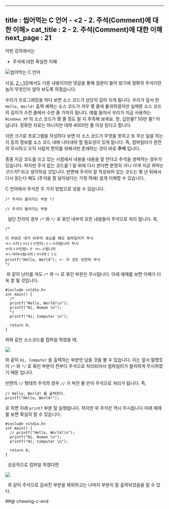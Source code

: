 ----------------
title : 씹어먹는 C 언어 - <2 - 2. 주석(Comment)에 대한 이해>
cat_title : 2 - 2. 주석(Comment)에 대한 이해
next_page : 21
--------------


이번 강의에서는

* 주석에 대한 확실한 이해

![씹어먹는 C 언어](/img/ChewingClogo.png)

사실, [2 - 1](http://itguru.tistory.com/6)강에서도 다룬 내용이지만 댓글을 통해 질문이 들어 왔기에 정확히 주석이란 놈이 무엇인지 알아 보도록 하겠습니다.

우리가 프로그래밍을 하다 보면 소스 코드가 상당히 길어 지게 됩니다. 우리가 앞서 한 `Hello, World!` 출력 예제는 소스 코드가 겨우 몇 줄에 불과하였지만 실제론 소스 코드의 길이가 수천 줄에서 수만 줄 가까히 됩니다. 예를 들어서 우리가 지금 사용하는 `Windows XP` 의 소스 코드가 몇 줄 정도 될 지 추측해 보세요. 한, 십만줄? 50만 줄? 아닙니다. 정확한 자료는 아니지만 대략 4000만 줄 이상 된다고 합니다.

이런 크기로 프로그램을 작성하다 보면 이 소스 코드가 무엇을 뜻하고 또 무슨 일을 하는지 등의 정보를 소스 코드 내에 나타내야 할 필요성이 있게 됩니다. 즉, 컴파일러가 완전히 무시하고 오직 사람의 편의를 위해서만 존재하는 것이 바로 **주석** 입니다.

종종 지금 코드를 쓰고 있는 시점에서 내용을 내용을 잘 안다고 주석을 생략하는 경우가 있습니다. 하지만 주석 없는 코드를 1 달 뒤에 다시 본다면 분명히 *아니 이게 지금 뭐하는 코드지?* 라고 생각하실 것입니다. 반면에 주석이 잘 작성되어 있는 코드는 몇 년 뒤에서 다시 읽는다 해도 (주석을 잘 달아놨다는 가정 하에) 쉽게 이해할 수 있습니다.

C 언어에서 주석은 두 가지 방법으로 넣을 수 있습니다.

```info
/* 주석이 들어가는 부분 */

// 주석이 들어가는 부분
```

  일단 전자의 경우 `/*` 와 `*/` 로 묶인 내부의 모든 내용들이 주석으로 처리 됩니다. 즉,

```cpp-formatted
/*

이 부분은 내가 아무리 생쇼를 해도 컴파일러가 무시
ㅁㄴㅇ러ㅏㅁ니ㅓㄹ먼리;ㅏㄴㅁ어림나러 무시
ㅁ아ㅓㄹ민럼ㄴㄹ ㅁㄴㅇ럼니러
ㅁㄴ라미너럼나러ㅣㅁ너라ㅣㅓㅇ
printf("Hello, World"); <- 이 것도 당연히 무시
*/
```

 와 같이 난리를 쳐도 `/*` 와 `*/` 로 묶인 부분은 무시됩니다. 아래 예제를 보면 이해가 더욱 잘 될 것입니다.

```cpp-formatted
#include <stdio.h>
int main() {
  /*
  printf("Hello, World!\n");
  printf("Hi, Human \n");
  */
  printf("Hi, Computer \n");

  return 0;
}
```

위와 같은 소스코드를 컴파일 하였을 때,


![](http://img1.daumcdn.net/thumb/R1920x0/?fname=http%3A%2F%2Fcfile9.uf.tistory.com%2Fimage%2F18062C104ABB38E6420A43)

와 같이 `Hi, Computer` 을 출력하는 부분만 남을 것을 볼 수 있습니다. 이는 앞서 말했듯이 `/*` 와 `*/` 로 묶인 부분이 전부다 주석으로 처리되어서 컴파일러가 철저하게 무시하였기 때문 입니다.

반면의 `//` 형태의 주석의 경우 `//` 가 쳐진 줄 만이 주석으로 처리가 됩니다. 즉,

```cpp-formatted
// Hello, World! 를 출력한다.
printf("Hello, World!");
```

로 하면 아래 `printf` 부분 잘 실행됩니다. 하지만 위 주석은 역시 무시됩니다
아래 예제를 보면 확실히 알 수 있습니다.

```cpp-formatted
#include <stdio.h>
int main() {
  // printf("Hello, World!\n");
  printf("Hi, Human \n");
  printf("Hi, Computer \n");

  return 0;
}
```

  성공적으로 컴파일 하였다면


![](http://img1.daumcdn.net/thumb/R1920x0/?fname=http%3A%2F%2Fcfile26.uf.tistory.com%2Fimage%2F1646CE134ABB39E2743606)

  와 같이 주석으로 감싸진 부분을 제외하고는 나머지 부분이 잘 출력되었음을 알 수 있다.


##@ chewing-c-end